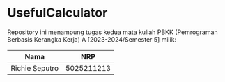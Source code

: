 # UsefulCalculator

Repository ini menampung tugas kedua mata kuliah PBKK (Pemrograman Berbasis Kerangka Kerja) A [2023-2024/Semester 5] milik:

| Nama | NRP |
| ---- | --- |
| Richie Seputro | 5025211213 |